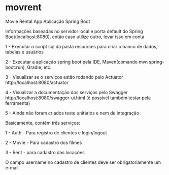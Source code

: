 # movrent
Movie Rental App
Aplicação Spring Boot

Informações baseadas no servidor local e porta default do Spring Boot(localhost:8080), então caso utilize outro, levar isso em conta.  

1 - Executar o script sql da pasta resources para criar o banco de dados, tabelas e usuários

2 - Executar a aplicação spring boot pela IDE, Maven(comando mvn spring-boot:run), Gradle, etc.

3 - Visualizar se o serviços estão rodando pelo Actuator http://localhost:8080/actuator

4 - Visualizar a documentação dos serviços pelo Swagger http://localhost:8080/swagger-ui.html (é possível também testar pela ferramenta)

5 - Ainda não foram criados teste unitários e nem de integração

Basicamente, contém três serviços:

1 - Auth - Para registro de clientes e login/logout

2 - Movie - Para cadastro dos filmes

3 - Rent - para cadastro das locações

O campo username no cadastro de clientes deve ser obrigatoriamente um e-mail.
